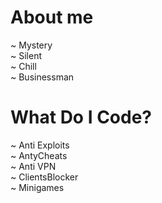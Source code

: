 # About me

~ Mystery\
~ Silent\
~ Chill\
~ Businessman



# What Do I Code?

~ Anti Exploits\
~ AntyCheats\
~ Anti VPN\
~ ClientsBlocker\
~ Minigames
